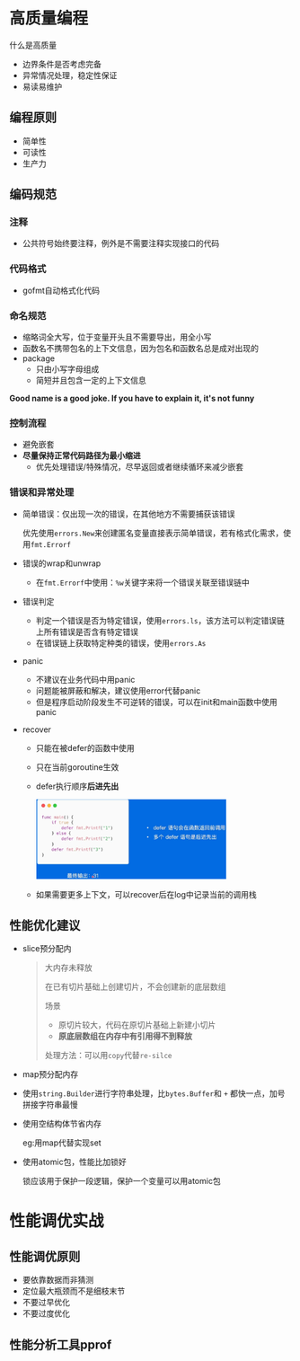 # 高质量编程

什么是高质量

* 边界条件是否考虑完备
* 异常情况处理，稳定性保证
* 易读易维护

## 编程原则

* 简单性
* 可读性
* 生产力

## 编码规范

### 注释

* 公共符号始终要注释，例外是不需要注释实现接口的代码

### 代码格式

* gofmt自动格式化代码

### 命名规范

* 缩略词全大写，位于变量开头且不需要导出，用全小写
* 函数名不携带包名的上下文信息，因为包名和函数名总是成对出现的
* package
  * 只由小写字母组成
  * 简短并且包含一定的上下文信息

**Good name is a good joke. If you have to explain it, it's not funny** 

### 控制流程

* 避免嵌套
* **尽量保持正常代码路径为最小缩进**
  * 优先处理错误/特殊情况，尽早返回或者继续循环来减少嵌套

### 错误和异常处理

* 简单错误：仅出现一次的错误，在其他地方不需要捕获该错误

  优先使用`errors.New`来创建匿名变量直接表示简单错误，若有格式化需求，使用`fmt.Errorf`

* 错误的wrap和unwrap

  * 在`fmt.Errorf`中使用：`%w`关键字来将一个错误关联至错误链中

* 错误判定

  * 判定一个错误是否为特定错误，使用`errors.ls`，该方法可以判定错误链上所有错误是否含有特定错误
  * 在错误链上获取特定种类的错误，使用`errors.As`

* panic

  * 不建议在业务代码中用panic
  * 问题能被屏蔽和解决，建议使用error代替panic
  * 但是程序启动阶段发生不可逆转的错误，可以在init和main函数中使用panic

* recover

  * 只能在被defer的函数中使用

  * 只在当前goroutine生效

  * defer执行顺序**后进先出**

    <img src="笔记图片/image-20230119120323522.png" alt="image-20230119120323522" style="zoom: 33%;" />

  * 如果需要更多上下文，可以recover后在log中记录当前的调用栈

## 性能优化建议

* slice预分配内

  > 大内存未释放
  >
  > 在已有切片基础上创建切片，不会创建新的底层数组
  >
  > 场景
  >
  > * 原切片较大，代码在原切片基础上新建小切片
  > * **原底层数组在内存中有引用得不到释放**
  >
  > 处理方法：可以用`copy`代替`re-silce`

* map预分配内存

* 使用`string.Builder`进行字符串处理，比`bytes.Buffer`和 `+` 都快一点，加号拼接字符串最慢

* 使用空结构体节省内存

  eg:用map代替实现set

* 使用atomic包，性能比加锁好

  锁应该用于保护一段逻辑，保护一个变量可以用atomic包

# 性能调优实战

## 性能调优原则

* 要依靠数据而非猜测
* 定位最大瓶颈而不是细枝末节
* 不要过早优化
* 不要过度优化

## 性能分析工具pprof

